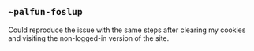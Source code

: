 ## `~palfun-foslup`
Could reproduce the issue with the same steps after clearing my cookies and visiting the non-logged-in version of the site.